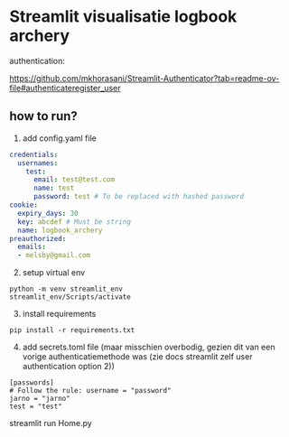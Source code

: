 # Streamlit visualisatie logbook archery

authentication: 

https://github.com/mkhorasani/Streamlit-Authenticator?tab=readme-ov-file#authenticateregister_user


## how to run?

1) add config.yaml file
````yaml
credentials:
  usernames:
    test:
      email: test@test.com
      name: test
      password: test # To be replaced with hashed password
cookie:
  expiry_days: 30
  key: abcdef # Must be string
  name: logbook_archery
preauthorized:
  emails:
  - melsby@gmail.com
````

2) setup virtual env

````
python -m venv streamlit_env
streamlit_env/Scripts/activate
````

3) install requirements
````
pip install -r requirements.txt
````

4) add secrets.toml file (maar misschien overbodig, gezien dit van een vorige authenticatiemethode was (zie docs streamlit zelf user authentication option 2))
````
[passwords]
# Follow the rule: username = "password"
jarno = "jarno"
test = "test"
````

streamlit run Home.py
